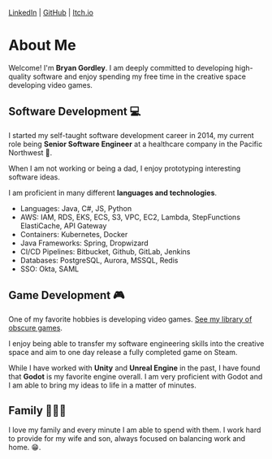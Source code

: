 [LinkedIn](https://linkedin.com/in/bgordley) | [GitHub](https://github.com/bgordley) | [Itch.io](https://beardedfists.itch.io/)

# About Me
Welcome! I'm **Bryan Gordley**. I am deeply committed to developing high-quality software and enjoy spending my free time in the creative space developing video games.

## Software Development :computer:
I started my self-taught software development career in 2014, my current role being **Senior Software Engineer** at a healthcare company in the Pacific Northwest :evergreen_tree:.

When I am not working or being a dad, I enjoy prototyping interesting software ideas. 

I am proficient in many different **languages and technologies**.
- Languages: Java, C#, JS, Python
- AWS: IAM, RDS, EKS, ECS, S3, VPC, EC2, Lambda, StepFunctions ElastiCache, API Gateway
- Containers: Kubernetes, Docker
- Java Frameworks: Spring, Dropwizard
- CI/CD Pipelines: Bitbucket, Github, GitLab, Jenkins
- Databases: PostgreSQL, Aurora, MSSQL, Redis
- SSO: Okta, SAML

## Game Development :video_game:	
One of my favorite hobbies is developing video games. [See my library of obscure games](https://beardedfists.itch.io/).

I enjoy being able to transfer my software engineering skills into the creative space and aim to one day release a fully completed game on Steam.

While I have worked with **Unity** and **Unreal Engine** in the past, I have found that **Godot** is my favorite engine overall. I am very proficient with Godot and I am able to bring my ideas to life in a matter of minutes.

## Family :family_man_woman_boy:
I love my family and every minute I am able to spend with them. I work hard to provide for my wife and son, always focused on balancing work and home. :grin:.
